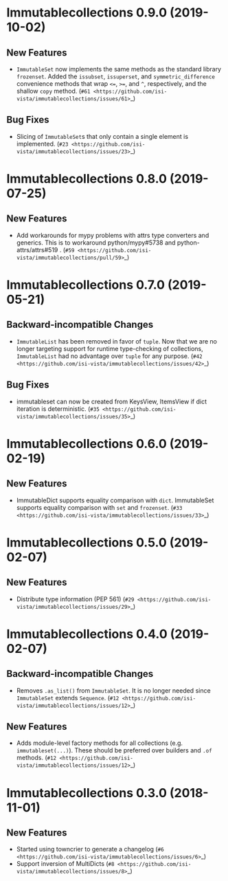 Immutablecollections 0.9.0 (2019-10-02)
=======================================

New Features
------------

- `ImmutableSet` now implements the same methods as the standard library `frozenset`. Added the `issubset`, `issuperset`, and `symmetric_difference` convenience methods that wrap `<=`, `>=`, and `^`, respectively, and the shallow `copy` method. (`#61 <https://github.com/isi-vista/immutablecollections/issues/61>`_)


Bug Fixes
---------

- Slicing of `ImmutableSet`s that only contain a single element is implemented. (`#23 <https://github.com/isi-vista/immutablecollections/issues/23>`_)


Immutablecollections 0.8.0 (2019-07-25)
=======================================

New Features
------------

- Add workarounds for mypy problems with attrs type converters and generics.  This is to workaround python/mypy#5738 and  python-attrs/attrs#519 . (`#59 <https://github.com/isi-vista/immutablecollections/pull/59>`_)


Immutablecollections 0.7.0 (2019-05-21)
=======================================

Backward-incompatible Changes
-----------------------------

- `ImmutableList` has been removed in favor of `tuple`. Now that we are no longer targeting support for runtime type-checking of collections, `ImmutableList` had no advantage over `tuple` for any purpose. (`#42 <https://github.com/isi-vista/immutablecollections/issues/42>`_)


Bug Fixes
---------

- immutableset can now be created from KeysView, ItemsView if dict iteration is deterministic. (`#35 <https://github.com/isi-vista/immutablecollections/issues/35>`_)


Immutablecollections 0.6.0 (2019-02-19)
=======================================

New Features
------------

- ImmutableDict supports equality comparison with `dict`.
  ImmutableSet supports equality comparison with `set` and `frozenset`. (`#33 <https://github.com/isi-vista/immutablecollections/issues/33>`_)


Immutablecollections 0.5.0 (2019-02-07)
=======================================

New Features
------------

- Distribute type information (PEP 561) (`#29 <https://github.com/isi-vista/immutablecollections/issues/29>`_)


Immutablecollections 0.4.0 (2019-02-07)
=======================================

Backward-incompatible Changes
-----------------------------

- Removes `.as_list()` from `ImmutableSet`.
  It is no longer needed since `ImmutableSet` extends `Sequence`. (`#12 <https://github.com/isi-vista/immutablecollections/issues/12>`_)


New Features
------------

- Adds module-level factory methods for all collections (e.g. `immutableset(...)`).
  These should be preferred over builders and `.of` methods. (`#12 <https://github.com/isi-vista/immutablecollections/issues/12>`_)


Immutablecollections 0.3.0 (2018-11-01)
=======================================

New Features
------------

- Started using towncrier to generate a changelog (`#6 <https://github.com/isi-vista/immutablecollections/issues/6>`_)
- Support inversion of MultiDicts (`#8 <https://github.com/isi-vista/immutablecollections/issues/8>`_)
